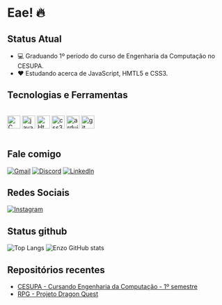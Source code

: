 # Eae! 🔥

## Status Atual
 - 💻 Graduando 1º período do curso de Engenharia da Computação no CESUPA.
 - ❤️ Estudando acerca de JavaScript, HMTL5 e CSS3. 

## Tecnologias e Ferramentas
<div style = "display: inline_block"><br/>
    <img align = "center" alt = "C" width = "30px" src = "e">
    <img align = "center" alt = "javascript" width = "30px" src = "https://www.vectorlogo.zone/logos/javascript/javascript-icon.svg">
    <img align = "center" alt = "Html5" width = "30px" src = "https://www.vectorlogo.zone/logos/w3_html5/w3_html5-icon.svg">
    <img align = "center" alt = "css3" width = "30px" src = "https://www.vectorlogo.zone/logos/w3_css/w3_css-icon.svg">
    <img align = "center" alt = "arduino" width = "30px" src = "https://www.vectorlogo.zone/logos/arduino/arduino-ar21.svg">
    <img align = "center" alt = "git" width = "30px" src = "https://www.vectorlogo.zone/logos/git-scm/git-scm-icon.svg">
</div><br/>

## Fale comigo
[![Gmail](https://img.shields.io/badge/Gmail-D14836?style=for-the-badge&logo=gmail&logoColor=white)](mailto:enzovictor647@gmail.com) [![Discord](https://img.shields.io/badge/Discord-7289DA?style=for-the-badge&logo=discord&logoColor=white)]() [![Linkedln](https://img.shields.io/badge/LinkedIn-0077B5?style=for-the-badge&logo=linkedin&logoColor=white)](https://www.linkedin.com/in/enzo-moraes-009478234/)

## Redes Sociais
[![Instagram](https://img.shields.io/badge/Instagram-E4405F?style=for-the-badge&logo=instagram&logoColor=white)](https://www.instagram.com/no_escape_from_my_mind/)

## Status github
![Top Langs](https://github-readme-stats.vercel.app/api/top-langs/?username=Enzo-V-S-Moraes&bg_color=30,e96443,904e95&text_color=fff&count_private=false&icon_color=fff&title_color=fff&hide_border=true&hide=css,html,jupyter%20notebook)
![Enzo GitHub stats](https://github-readme-stats.vercel.app/api?username=Enzo-V-S-Moraes&show_icons=true&theme=synthwave)

## Repositórios recentes
- [CESUPA - Cursando Engenharia da Computação - 1º semestre](https://github.com/Enzo-V-S-Moraes/CESUPA)
- [RPG - Projeto Dragon Quest](https://github.com/Enzo-V-S-Moraes/RPG)
